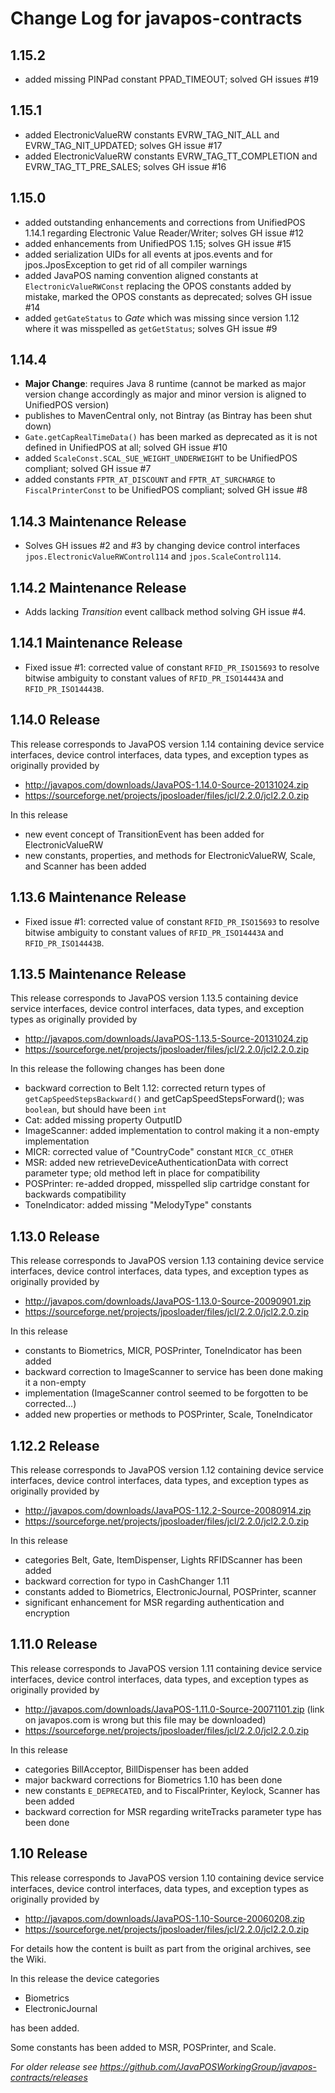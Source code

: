 # Change Log for javapos-contracts

## 1.15.2
- added missing PINPad constant PPAD_TIMEOUT; solved GH issues #19 

## 1.15.1

- added ElectronicValueRW constants EVRW_TAG_NIT_ALL and EVRW_TAG_NIT_UPDATED; solves GH issue #17
- added ElectronicValueRW constants EVRW_TAG_TT_COMPLETION and EVRW_TAG_TT_PRE_SALES; solves GH issue #16

## 1.15.0

- added outstanding enhancements and corrections from UnifiedPOS 1.14.1 regarding Electronic Value Reader/Writer; solves GH issue #12
- added enhancements from UnifiedPOS 1.15; solves GH issue #15
- added serialization UIDs for all events at jpos.events and for jpos.JposException to get rid of all compiler warnings
- added JavaPOS naming convention aligned constants at `ElectronicValueRWConst` replacing the OPOS constants added by mistake, marked the OPOS constants as deprecated; solves GH issue #14
- added `getGateStatus` to _Gate_ which was missing since version 1.12 where it was misspelled as `getGetStatus`; solves GH issue #9

## 1.14.4

- **Major Change**: requires Java 8 runtime (cannot be marked as major version change accordingly as major and minor version is aligned to UnifiedPOS version)
- publishes to MavenCentral only, not Bintray (as Bintray has been shut down)
- `Gate.getCapRealTimeData()` has been marked as deprecated as it is not defined in UnifiedPOS at all; solved GH issue #10
- added `ScaleConst.SCAL_SUE_WEIGHT_UNDERWEIGHT` to be UnifiedPOS compliant; solved GH issue #7
- added constants `FPTR_AT_DISCOUNT` and `FPTR_AT_SURCHARGE` to `FiscalPrinterConst` to be UnifiedPOS compliant; solved GH issue #8

## 1.14.3 Maintenance Release

- Solves GH issues #2 and #3 by changing device control interfaces `jpos.ElectronicValueRWControl114` and `jpos.ScaleControl114`.

## 1.14.2 Maintenance Release

- Adds lacking *Transition* event callback method solving GH issue #4.

## 1.14.1 Maintenance Release

- Fixed issue #1: corrected value of constant `RFID_PR_ISO15693` to resolve bitwise ambiguity to constant values of `RFID_PR_ISO14443A` and `RFID_PR_ISO14443B`.

## 1.14.0 Release

This release corresponds to JavaPOS version 1.14 containing device service interfaces, device control interfaces, data types, and exception types as originally provided by

- http://javapos.com/downloads/JavaPOS-1.14.0-Source-20131024.zip
- https://sourceforge.net/projects/jposloader/files/jcl/2.2.0/jcl2.2.0.zip

In this release

- new event concept of TransitionEvent has been added for ElectronicValueRW
- new constants, properties, and methods for ElectronicValueRW, Scale, and Scanner has been added

## 1.13.6 Maintenance Release

- Fixed issue #1: corrected value of constant `RFID_PR_ISO15693` to resolve bitwise ambiguity to constant values of `RFID_PR_ISO14443A` and `RFID_PR_ISO14443B`.

## 1.13.5 Maintenance Release

This release corresponds to JavaPOS version 1.13.5 containing device service interfaces, device control interfaces, data types, and exception types as originally provided by

- http://javapos.com/downloads/JavaPOS-1.13.5-Source-20131024.zip
- https://sourceforge.net/projects/jposloader/files/jcl/2.2.0/jcl2.2.0.zip

In this release the following changes has been done

- backward correction to Belt 1.12: corrected return types of `getCapSpeedStepsBackward()` and getCapSpeedStepsForward(); was `boolean`, but should have been `int`
- Cat: added missing property OutputID
- ImageScanner: added implementation to control making it a non-empty implementation
- MICR: corrected value of "CountryCode" constant `MICR_CC_OTHER`
- MSR: added new retrieveDeviceAuthenticationData with correct parameter type; old method left in place for compatibility
- POSPrinter: re-added dropped, misspelled slip cartridge constant for backwards compatibility
- ToneIndicator: added missing "MelodyType" constants

## 1.13.0 Release

This release corresponds to JavaPOS version 1.13 containing device service interfaces, device control interfaces, data types, and exception types as originally provided by

- http://javapos.com/downloads/JavaPOS-1.13.0-Source-20090901.zip
- https://sourceforge.net/projects/jposloader/files/jcl/2.2.0/jcl2.2.0.zip

In this release

- constants to Biometrics, MICR, POSPrinter, ToneIndicator has been added
- backward correction to ImageScanner to service has been done making it a non-empty
- implementation (ImageScanner control seemed to be forgotten to be  corrected...)
- added new properties or methods to POSPrinter, Scale, ToneIndicator

## 1.12.2 Release

This release corresponds to JavaPOS version 1.12 containing device service interfaces, device control interfaces, data types, and exception types as originally provided by

- http://javapos.com/downloads/JavaPOS-1.12.2-Source-20080914.zip
- https://sourceforge.net/projects/jposloader/files/jcl/2.2.0/jcl2.2.0.zip

In this release

- categories Belt, Gate, ItemDispenser, Lights RFIDScanner has been added
- backward correction for typo in CashChanger 1.11
- constants added to Biometrics, ElectronicJournal, POSPrinter, scanner
- significant enhancement for MSR regarding authentication and encryption

## 1.11.0 Release

This release corresponds to JavaPOS version 1.11 containing device service interfaces, device control interfaces, data types, and exception types as originally provided by

- http://javapos.com/downloads/JavaPOS-1.11.0-Source-20071101.zip (link on javapos.com is wrong but this file may be downloaded)
- https://sourceforge.net/projects/jposloader/files/jcl/2.2.0/jcl2.2.0.zip

In this release

- categories BillAcceptor, BillDispenser has been added
- major backward corrections for Biometrics 1.10 has been done
- new constants `E_DEPRECATED`, and to FiscalPrinter, Keylock, Scanner has been added
- backward correction for MSR regarding writeTracks parameter type has been done

## 1.10 Release

This release corresponds to JavaPOS version 1.10 containing device service interfaces, device control interfaces, data types, and exception types as originally provided by

- http://javapos.com/downloads/JavaPOS-1.10-Source-20060208.zip
- https://sourceforge.net/projects/jposloader/files/jcl/2.2.0/jcl2.2.0.zip

For details how the content is built as part from the original archives, see the Wiki.

In this release the device categories

- Biometrics
- ElectronicJournal

has been added.

Some constants has been added to MSR, POSPrinter, and Scale.


*For older release see https://github.com/JavaPOSWorkingGroup/javapos-contracts/releases*